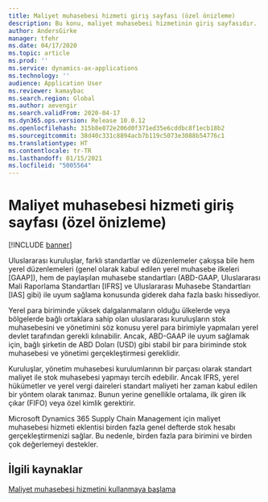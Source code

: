 ```yaml
---
title: Maliyet muhasebesi hizmeti giriş sayfası (özel önizleme)
description: Bu konu, maliyet muhasebesi hizmetinin giriş sayfasıdır.
author: AndersGirke
manager: tfehr
ms.date: 04/17/2020
ms.topic: article
ms.prod: ''
ms.service: dynamics-ax-applications
ms.technology: ''
audience: Application User
ms.reviewer: kamaybac
ms.search.region: Global
ms.author: aevengir
ms.search.validFrom: 2020-04-17
ms.dyn365.ops.version: Release 10.0.12
ms.openlocfilehash: 315b8e872e206d0f371ed35e6cddbc8f1ecb18b2
ms.sourcegitcommit: 38d40c331c8894acb7b119c5073e3088b54776c1
ms.translationtype: HT
ms.contentlocale: tr-TR
ms.lasthandoff: 01/15/2021
ms.locfileid: "5005564"
---
```

# <a name="cost-accounting-service-home-page-private-preview"></a>Maliyet muhasebesi hizmeti giriş sayfası (özel önizleme)

[!INCLUDE [banner](../includes/banner.md)]

Uluslararası kuruluşlar, farklı standartlar ve düzenlemeler çakışsa bile hem yerel düzenlemeleri (genel olarak kabul edilen yerel muhasebe ilkeleri \[GAAP\]), hem de paylaşılan muhasebe standartları (ABD-GAAP, Uluslararası Mali Raporlama Standartları \[IFRS\] ve Uluslararası Muhasebe Standartları \[IAS\] gibi) ile uyum sağlama konusunda giderek daha fazla baskı hissediyor.

Yerel para biriminde yüksek dalgalanmaların olduğu ülkelerde veya bölgelerde bağlı ortaklara sahip olan uluslararası kuruluşların stok muhasebesini ve yönetimini söz konusu yerel para birimiyle yapmaları yerel devlet tarafından gerekli kılınabilir. Ancak, ABD-GAAP ile uyum sağlamak için, bağlı şirketin de ABD Doları (USD) gibi stabil bir para biriminde stok muhasebesi ve yönetimi gerçekleştirmesi gereklidir.

Kuruluşlar, yönetim muhasebesi kurulumlarının bir parçası olarak standart maliyet ile stok muhasebesi yapmayı tercih edebilir. Ancak IFRS, yerel hükümetler ve yerel vergi daireleri standart maliyeti her zaman kabul edilen bir yöntem olarak tanımaz. Bunun yerine genellikle ortalama, ilk giren ilk çıkar (FIFO) veya özel kimlik gerektirir.

Microsoft Dynamics 365 Supply Chain Management için maliyet muhasebesi hizmeti eklentisi birden fazla genel defterde stok hesabı gerçekleştirmenizi sağlar. Bu nedenle, birden fazla para birimini ve birden çok değerlemeyi destekler.

## <a name="related-resources"></a>İlgili kaynaklar

[Maliyet muhasebesi hizmetini kullanmaya başlama](cost-accounting-service-get-started.md)

